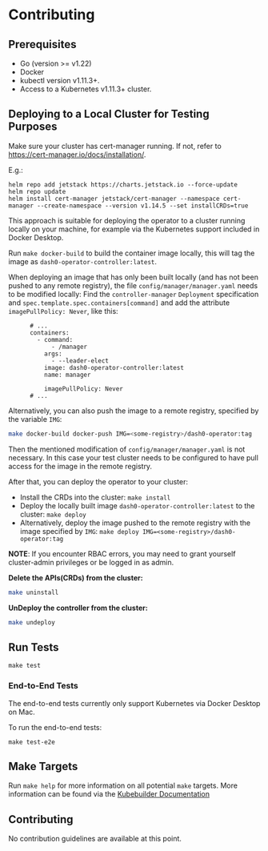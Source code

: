Contributing
============

## Prerequisites
- Go (version >= v1.22)
- Docker
- kubectl version v1.11.3+.
- Access to a Kubernetes v1.11.3+ cluster.

## Deploying to a Local Cluster for Testing Purposes

Make sure your cluster has cert-manager running. If not, refer to https://cert-manager.io/docs/installation/.

E.g.:

```
helm repo add jetstack https://charts.jetstack.io --force-update
helm repo update
helm install cert-manager jetstack/cert-manager --namespace cert-manager --create-namespace --version v1.14.5 --set installCRDs=true
```

This approach is suitable for deploying the operator to a cluster running locally on your machine, for example
via the Kubernetes support included in Docker Desktop.

Run `make docker-build` to build the container image locally, this will tag the image as
`dash0-operator-controller:latest`.

When deploying an image that has only been built locally (and has not been pushed to any remote registry), the file
`config/manager/manager.yaml` needs to be modified locally: Find the `controller-manager` `Deployment` specification
and `spec.template.spec.containers[command]` and add the attribute `imagePullPolicy: Never`, like this:

```
      # ...
      containers:
        - command:
            - /manager
          args:
            - --leader-elect
          image: dash0-operator-controller:latest
          name: manager

          imagePullPolicy: Never
      # ...
```

Alternatively, you can also push the image to a remote registry, specified by the variable `IMG`:

```sh
make docker-build docker-push IMG=<some-registry>/dash0-operator:tag
```

Then the mentioned modification of `config/manager/manager.yaml` is not necessary.
In this case your test cluster needs to be configured to have pull access for the image in the remote registry.

After that, you can deploy the operator to your cluster:

* Install the CRDs into the cluster: `make install`
* Deploy the locally built image `dash0-operator-controller:latest` to the cluster: `make deploy`
* Alternatively, deploy the image pushed to the remote registry with the image specified by `IMG`: `make deploy IMG=<some-registry>/dash0-operator:tag`

**NOTE**: If you encounter RBAC errors, you may need to grant yourself cluster-admin privileges or be logged in as
admin.

**Delete the APIs(CRDs) from the cluster:**

```sh
make uninstall
```

**UnDeploy the controller from the cluster:**

```sh
make undeploy
```

## Run Tests

```
make test
```

### End-to-End Tests

The end-to-end tests currently only support Kubernetes via Docker Desktop on Mac.

To run the end-to-end tests:
```
make test-e2e
```

## Make Targets

Run `make help` for more information on all potential `make` targets.
More information can be found via the [Kubebuilder Documentation](https://book.kubebuilder.io/introduction.html)

## Contributing

No contribution guidelines are available at this point.

